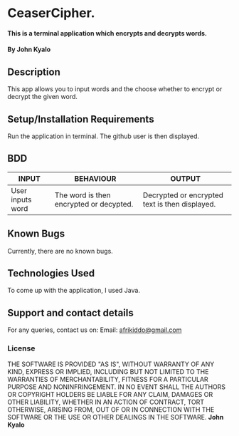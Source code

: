 # CeaserCipher.
#### This is a terminal application which encrypts and decrypts words.
#### By **John Kyalo**
## Description
This app allows you to input words and the choose whether to encrypt or decrypt the given word.
## Setup/Installation Requirements
Run the application in terminal.
The github user is then displayed.
## BDD
| INPUT                             | BEHAVIOUR                               | OUTPUT                                                        |
|-----------------------------------|-----------------------------------------|---------------------------------------------------------------|
| User inputs word                  | The word is then encrypted  or decypted.| Decrypted or encrypted text is then displayed.                |

## Known Bugs
Currently, there are no known bugs.
## Technologies Used
To come up with the application, I used Java.
## Support and contact details
For any queries, contact us on:
Email: afrikiddo@gmail.com
### License
THE SOFTWARE IS PROVIDED "AS IS", WITHOUT WARRANTY OF ANY KIND, EXPRESS OR IMPLIED, INCLUDING BUT NOT LIMITED TO THE WARRANTIES OF MERCHANTABILITY, FITNESS FOR A PARTICULAR PURPOSE AND NONINFRINGEMENT. IN NO EVENT SHALL THE AUTHORS OR COPYRIGHT HOLDERS BE LIABLE FOR ANY CLAIM, DAMAGES OR OTHER LIABILITY, WHETHER IN AN ACTION OF CONTRACT, TORT OTHERWISE, ARISING FROM, OUT OF OR IN CONNECTION WITH THE SOFTWARE OR THE USE OR OTHER DEALINGS IN THE SOFTWARE. **John Kyalo**